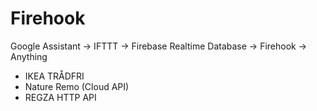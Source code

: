 # Firehook
Google Assistant -> IFTTT -> Firebase Realtime Database -> Firehook -> Anything

- IKEA TRÅDFRI
- Nature Remo (Cloud API)
- REGZA HTTP API
